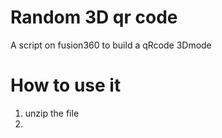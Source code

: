 # Random 3D qr code 
A  script on fusion360 to build a qRcode 3Dmode
# How to use it
1. unzip the file
2. 
